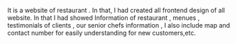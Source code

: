  It is a website of restaurant . In that, I had created all frontend design of all website.  In that I had showed 
 Information of  restaurant , menues , testimonials of clients , our senior chefs information , I also include map
 and contact number for easily understanding for new customers,etc.   

 

 
